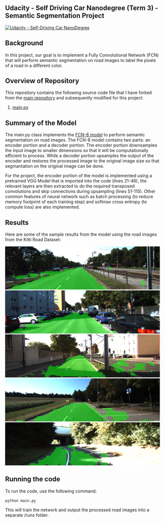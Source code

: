 ## Udacity - Self Driving Car Nanodegree (Term 3) - Semantic Segmentation Project
[![Udacity - Self-Driving Car NanoDegree](https://s3.amazonaws.com/udacity-sdc/github/shield-carnd.svg)](http://www.udacity.com/drive)

Background
---
In this project, our goal is to implement a Fully Convolutional Network (FCN) that will perform semantic segmentation on road images to label the pixels of a road in a different color.

Overview of Repository
---
This repository contains the following source code file that I have forked from the [main repository](https://github.com/udacity/CarND-Semantic-Segmentation) and subsequently modified for this project:

1.  [main.py](https://github.com/MartinKan/CarND-Semantic-Segmentation/blob/master/main.py)

Summary of the Model
---
The main.py class implements the [FCN-8 model](https://people.eecs.berkeley.edu/~jonlong/long_shelhamer_fcn.pdf) to perform semantic segmentation on road images.  The FCN-8 model contains two parts: an encoder portion and a decoder portion.  The encoder portion downsamples the input image to smaller dimensions so that it will be computationally efficient to process. While a decoder portion upsamples the output of the encoder and restores the processed image to the original image size so that segmantation on the original image can be done.  

For the project, the encoder portion of the model is implemented using a pretrained VGG Model that is imported into the code (lines 21-46), the relevant layers are then extracted to do the required transposed convolutions and skip connections during upsampling (lines 51-115).  Other common features of neural network such as batch processing (to reduce memory footprint of each training step) and softmax cross entropy (to compute loss) are also implemented.

Results
---
Here are some of the sample results from the model using the road images from the Kitti Road Dataset:

![alt text](https://github.com/MartinKan/CarND-Semantic-Segmentation/blob/master/results/um_000002.png)
![alt text](https://github.com/MartinKan/CarND-Semantic-Segmentation/blob/master/results/um_000063.png)
![alt text](https://github.com/MartinKan/CarND-Semantic-Segmentation/blob/master/results/um_000069.png)
![alt text](https://github.com/MartinKan/CarND-Semantic-Segmentation/blob/master/results/um_000083.png)
![alt text](https://github.com/MartinKan/CarND-Semantic-Segmentation/blob/master/results/um_000091.png)

Running the code
---

To run the code, use the following command:

	python main.py

This will train the network and output the processed road images into a separate /runs folder.